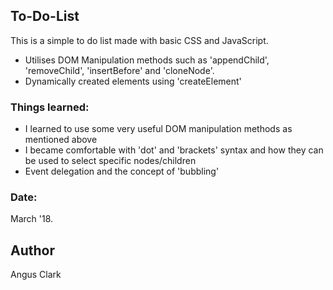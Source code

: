 ## To-Do-List
This is a simple to do list made with basic CSS and JavaScript.
* Utilises DOM Manipulation methods such as 'appendChild', 'removeChild', 'insertBefore' and 'cloneNode'.
* Dynamically created elements using 'createElement'

### Things learned:
* I learned to use some very useful DOM manipulation methods as mentioned above
* I became comfortable with 'dot' and 'brackets' syntax and how they can be used to select specific nodes/children
* Event delegation and the concept of 'bubbling'

### Date: 
March '18.

## Author
Angus Clark
